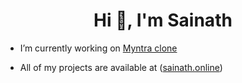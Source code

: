 <h1 align="center">Hi 👋, I'm Sainath</h1>
<!-- <h3 align="center">A passionate Python, Full stack developer from India</h3> -->

- I’m currently working on [Myntra clone](https://github.com/sainathr19/myntra-clone)

- All of my projects are available at ([sainath.online](https://sainathr19.vercel.app/))
